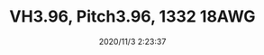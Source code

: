 ﻿---
layout: post 
title: VH3.96, Pitch3.96, 1332 18AWG
is_home: true
tags: VH
categories: wire-harness
overview: 
part_number: 7-VH2N-133218-000
thumb_img: static/202011/481-thumb-20201103102455.jpg
small_img: static/202011/481-20201103102455.jpg
date: 2020/11/3 2:23:37
---



